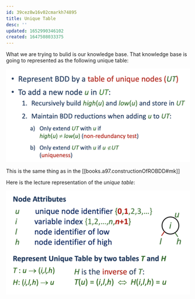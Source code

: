 ```yaml
---
id: 39cez8w16v02cmarkh74895
title: Unique Table
desc: ''
updated: 1652990346102
created: 1647508033375
---
```

What we are trying to bulid is our knowledge base. That knowledge base is going to represented as the following unique table:

![](./assets/images/2022-03-17-10-07-21.png)

This is the same thing as in the [[books.a97.constructionOfROBDD#mk]]

Here is the lecture representation of the *unique table*:

![](./assets/images/2022-03-17-10-10-18.png)